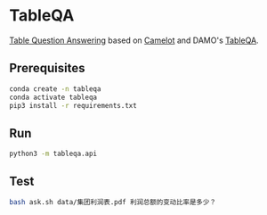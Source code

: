 # TableQA

[Table Question Answering][1] based on [Camelot][2] and DAMO's [TableQA][3].


## Prerequisites

```bash
conda create -n tableqa
conda activate tableqa
pip3 install -r requirements.txt
```


## Run

```bash
python3 -m tableqa.api
```


## Test

```bash
bash ask.sh data/集团利润表.pdf 利润总额的变动比率是多少？
```


[1]: https://huggingface.co/tasks/table-question-answering
[2]: https://github.com/camelot-dev/camelot
[3]: https://www.modelscope.cn/models/damo/nlp_convai_text2sql_pretrain_cn/
